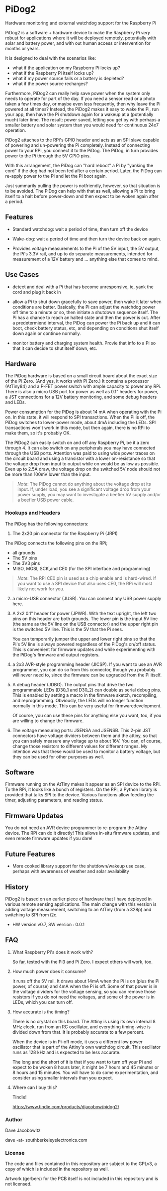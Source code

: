 # PiDog2 

Hardware monitoring and external watchdog support for the Raspberry Pi

PiDog2 is a software + hardware device to make the Raspberry Pi *very* robust
for applications where it will be deployed remotely, potentially with solar 
and battery power, and with out human access or intervention for months or years.

It is designed to deal with the scenarios like:

* what if the application on my Raspberry Pi locks up?
* what if the Raspberry Pi itself locks up?
* what if my power source fails or a battery is depleted?
* what if the power source recharges?

Furthermore, PiDog2 can really help save power when the system only needs
to operate for part of the day. If you need a sensor read or a photo taken
a few times day, or maybe even less frequently, then why leave the Pi powered
at all times? Instead, the PiDog2 makes it easy to wake the Pi, run your app,
then have the Pi shutdown again for a wakeup at a (potentially much) later
time. The result: power saved, letting you get by with perhaps a smaller 
battery and solar system than you would need for continuous 24x7 operation.

PiDog2 attaches to the RPi's GPIO header and acts as an SPI slave capable 
of powering and un-powering the Pi completely. Instead of connecting power 
to your RPi, you connect it to the PiDog. The PiDog, in turn provides 
power to the Pi through the 5V GPIO pins.

With this arrangement, the PiDog can "hard reboot" a Pi by "yanking the cord"
if the dog had not been fed after a certain period. Later, the PiDog can
re-apply power to the Pi and let the Pi boot again.

Just summarily pulling the power is notfriendly, however, so that
situation is to be avoided. The PiDog can help with that as well, allowing
a Pi to bring itself to a halt before power-down and then expect to be 
woken again after a period.



## Features

 * Standard watchdog: wait a period of time, then turn off the device

 * Wake-dog: wait a period of time and then turn the device back on again.

 * Provides voltage measurements to the Pi of the 5V input, the 5V output,
   the Pi's 3.3V rail, and up to do separate measurements, intended for 
   measurement of a 12V battery and ... anything else that comes to mind.



## Use Cases

 * detect and deal with a Pi that has become unresponsive, ie, yank
   the cord and plug it back in

 * allow a Pi to shut down gracefully to save power, then 
   wake it later when conditions are better. Basically, the Pi can 
   adjust the watchdog power off time to a minute or so, then initiate
   a shutdown sequence itself. The Pi has a chance to reach an halted
   state and then the power is cut. After a predetermiend interval,
   the PiDog can power the Pi back up and it can boot, check battery
   status, etc, and depending on conditions shut itself down again or
   continue normally.

 * monitor battery and charging system health. Provie that info to
   a Pi so that it can decide to shut itself down, etc.

## Hardware

The PiDog hardware is based on a small circuit board about the exact
size of the Pi Zero. (And yes, it works with Pi Zero.) It contains 
a processor (AtTiny84) and a P-FET power switch with ample capacity 
to power any RPi. There is also a micro USB port for power as well 
as 0.1" headers for power, a JST connections for a 12V battery monitoring, 
and some debug headers and LEDs.

Power consumption for the PiDog is about 14 mA when operating with the
Pi on. In this state, it will respond to SPI transactions. When the 
Pi is off, the PiDog switches to lower-power mode, about 4mA including
the LEDs. SPI transactions won't work in this mode, but then again,
there is no RPi to make them, so it's probably OK.

The PiDog2 can easily switch on and off any Raspberry Pi, be it a 
zero through 4. It can also switch on any peripherals you may
have connected through the USB ports. Attention was paid to using
wide power traces on the circuit board and using a transistor with a 
lower on-resistance so that the voltage drop from input to output 
while on would be as low as possible. Even up to 2.5A draw, the voltage
drop on the switched 5V node should not be more than 100mV lower than
the input. 
	
> *Note*: The PiDog cannot do anything about the voltage 
drop at its input. If, under load, you see a significant voltage drop
from your power supply, you may want to investigate a beefier 5V
supply and/or a beefier USB power cable.


### Hookups and Headers

The PiDog has the following connectors:

1. The 2x20 pin connector for the Raspberry Pi (JRPI)

The PiDog connects the following pins on the RPi;
* all grounds
* The 5V pins
* The 3V3 pins
* MISO, MOSI, SCK,and CE0 (for the SPI interface and programming)

 > *Note*: The RPi CE0 pin is used as a chip enable and is hard-wired. If you want to use a SPI device that also uses CE0, the RPi will most likely not work for you. 

2. a micro-USB connector (JUSB). You can connect any USB power supply here.

3. A 2x2 0.1" header for power (JPWR). With the text upright, the left  two pins on this header are both grounds. The lower pin is the input 5V line (the same as the 5V line on the USB connector) and the upper right pin is the switched 5V line. This is the 5V that the Pi sees.

    You can temporarily jumper the upper and lower right pins so that the Pi's 5V line is always powered regardless of the PiDog's on/off status. This is convenient for firmware updates and while experimenting with the PiDog's firmware and output registers.

4. a 2x3 AVR-style programming header (JICSP). If you want to use  an AVR programmer, you can do so from this connector, though you probably will never need to, since the firmware can be upgraded from the Pi itself.

5. A debug header (JDBG). The output pins that drive the two programmable LEDs (D30_1 and D30_2) can double as serial debug pins. This is enabled by setting a macro in the firmware sketch, recompiling, and reprogramming. Obviously, the LEDs will no longer function normally in this mode. This can be very useful for firmwaredevelopment.

    Of course, you can use these pins for anything else you want, too, if you are willing to change the firmware.

6. The voltage measuring ports: JSENSA and JSENSB. This 2-pin JST connectors have voltage dividers between them and the attiny, so that you can safely measure any voltage up to about 16V. You can, of course, change those resistors to different values for different ranges. My intention was that these would be used to monitor a battery voltage, but they can be used for other purposes as well.


## Software

Firmware running on the AtTiny makes it appear as an SPI device to the RPi. To the RPi, it looks like a bunch of registers. On the RPi, a Python library is provided that talks SPI to the device. Various functions allow feeding the timer, adjusting parameters, and reading status.



## Firmware Updates

You do not need an AVR device programmer to re-program the Attiny device. The RPi can do it directly! This allows 
in-situ firmware updates, and even remote firmware updates if you dare!




## Future Features

 * More cooked library support for the shutdown/wakeup use case,
   perhaps with awareness of weather and solar availability
   

## History 

PiDog2 is based on an earlier piece of hardware that I have  deployed in various remote sensing applications. The main change with this version is adding voltage measurement, switching to an AtTiny (from a 328p) and switching to SPI from i2c.

 * HW version v0.7, SW version : 0.0.1



## FAQ

1. What Raspberry Pi's does it work with?

    So far, tested with the Pi3 and Pi Zero. I expect others will work, too.

2. How much power does it consume?

    It runs off the 5V rail. It draws about 14mA when the Pi is on (plus the Pi power, of course) and 4mA when the Pi
is off. Some of that power is in the voltage dividers for the voltage sensing, so you can remove those resistors if
you do not need the voltages, and some of the power is in LEDs, which you can turn off.

3. How accurate is the timing?

    There is no crystal on this board. The Attiny is using its own internal 8 MHz clock, run from an RC oscillator, and everything timing-wise is divided down from that. It is probably accurate to a few percent.

    When the device is in Pi-off mode, it uses a different low power oscillator that is part of the Attiny's own
watchdog circuit. This oscillator runs as 128 kHz and is expected to be less accurate.

    The long and the short of it is that if you want to turn off your Pi and expect to be woken 8 hours later, it might be 7 hours and 45 minutes or 8 hours and 15 minutes. You will have to do some experimentation, and consider using smaller intervals than you expect.
    
4. Where can I buy this?

      Tindie!

      https://www.tindie.com/products/djacobow/pidog2/


### Author

Dave Jacobowitz 

   dave -at- southberkeleyelectronics.com


### License

The code and files contained in this repository are subject to the GPLv3, a copy of which is included in the repository as well.

Artwork (gerbers) for the PCB itself is not included in this repository and is not licensed.

